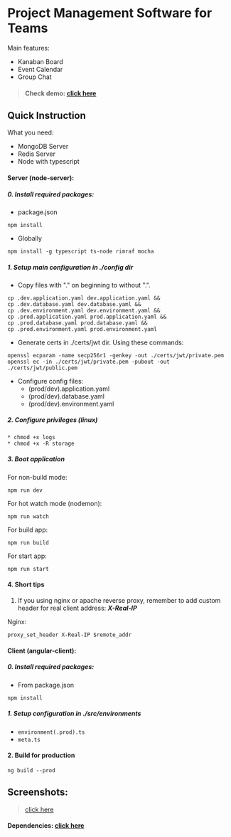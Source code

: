 Project Management Software for Teams 
===

Main features:

* Kanaban Board
* Event Calendar
* Group Chat

> #### Check demo: [click here](http://teamflow.evcode.pl)

## Quick Instruction

What you need:
* MongoDB Server
* Redis Server
* Node with typescript

#### Server (node-server):

##### 0. Install required packages:

* package.json
```
npm install
```
* Globally
```
npm install -g typescript ts-node rimraf mocha
```

##### 1. Setup main configuration in *./config* dir
* Copy files with "." on beginning to without ".".
```
cp .dev.application.yaml dev.application.yaml &&
cp .dev.database.yaml dev.database.yaml &&
cp .dev.environment.yaml dev.environment.yaml &&
cp .prod.application.yaml prod.application.yaml &&
cp .prod.database.yaml prod.database.yaml &&
cp .prod.environment.yaml prod.environment.yaml
```
* Generate certs in ./certs/jwt dir. Using these commands:
```shell
openssl ecparam -name secp256r1 -genkey -out ./certs/jwt/private.pem
openssl ec -in ./certs/jwt/private.pem -pubout -out ./certs/jwt/public.pem
```
* Configure config files:
	* (prod/dev).application.yaml
	* (prod/dev).database.yaml
	* (prod/dev).environment.yaml
	
##### 2. Configure privileges (linux)
	* chmod +x logs
	* chmod +x -R storage
	
##### 3. Boot application
For non-build mode:
```
npm run dev
```
For hot watch mode (nodemon):
```
npm run watch
```
For build app:
```
npm run build
```
For start app:
```
npm run start
```

#### 4. Short tips
1. If you using nginx or apache reverse proxy, remember to add custom header for real client address: ***X-Real-IP***

Nginx:
```
proxy_set_header X-Real-IP $remote_addr
```

#### Client (angular-client):

##### 0. Install required packages:

* From package.json
```
npm install
```

##### 1. Setup configuration in ./src/environments
* `environment(.prod).ts`
* `meta.ts`

#### 2. Build for production
```
ng build --prod
```

## Screenshots:
> [click here](https://github.com/boski-src/teamflow-project-management/tree/master/screenshots)


#### Dependencies: [click here](https://github.com/boski-src/teamflow-project-management/network/dependencies)
